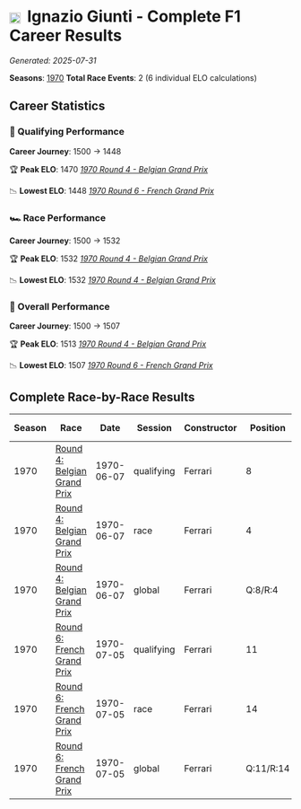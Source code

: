 # <img src="https://upload.wikimedia.org/wikipedia/commons/0/03/Flag_of_Italy.svg" alt="Italy" width="20" height="auto" style="vertical-align: middle; margin-right: 5px;" onerror="this.outerHTML='🇮🇹'; this.style.marginRight='5px';"/> Ignazio Giunti - Complete F1 Career Results

*Generated: 2025-07-31*

**Seasons**: [1970](../seasons/1970-season-report)
**Total Race Events**: 2 (6 individual ELO calculations)

## Career Statistics

### 🏁 Qualifying Performance
**Career Journey**: 1500 → 1448

🏆 **Peak ELO**: 1470
   *[1970 Round 4 - Belgian Grand Prix](../seasons/1970-season-report#round-4-belgian-grand-prix)*

📉 **Lowest ELO**: 1448
   *[1970 Round 6 - French Grand Prix](../seasons/1970-season-report#round-6-french-grand-prix)*

### 🏎️ Race Performance
**Career Journey**: 1500 → 1532

🏆 **Peak ELO**: 1532
   *[1970 Round 4 - Belgian Grand Prix](../seasons/1970-season-report#round-4-belgian-grand-prix)*

📉 **Lowest ELO**: 1532
   *[1970 Round 4 - Belgian Grand Prix](../seasons/1970-season-report#round-4-belgian-grand-prix)*

### 🌟 Overall Performance
**Career Journey**: 1500 → 1507

🏆 **Peak ELO**: 1513
   *[1970 Round 4 - Belgian Grand Prix](../seasons/1970-season-report#round-4-belgian-grand-prix)*

📉 **Lowest ELO**: 1507
   *[1970 Round 6 - French Grand Prix](../seasons/1970-season-report#round-6-french-grand-prix)*


## Complete Race-by-Race Results

| Season | Race | Date | Session | Constructor | Position | Starting ELO | ELO Change | Final ELO | Teammate |
|--------|------|------|---------|-------------|----------|--------------|------------|-----------|----------|
| 1970 | [Round 4: Belgian Grand Prix](../seasons/1970-season-report#round-4-belgian-grand-prix) | 1970-06-07 | qualifying | Ferrari | 8 | 1500 | -30 | 1470 | Jacky Ickx |
| 1970 | [Round 4: Belgian Grand Prix](../seasons/1970-season-report#round-4-belgian-grand-prix) | 1970-06-07 | race | Ferrari | 4 | 1500 | +32 | 1532 | Jacky Ickx |
| 1970 | [Round 4: Belgian Grand Prix](../seasons/1970-season-report#round-4-belgian-grand-prix) | 1970-06-07 | global | Ferrari | Q:8/R:4 | 1500 | +13 | 1513 | Jacky Ickx |
| 1970 | [Round 6: French Grand Prix](../seasons/1970-season-report#round-6-french-grand-prix) | 1970-07-05 | qualifying | Ferrari | 11 | 1470 | -22 | 1448 | Jacky Ickx |
| 1970 | [Round 6: French Grand Prix](../seasons/1970-season-report#round-6-french-grand-prix) | 1970-07-05 | race | Ferrari | 14 | 1532 | N/A | 1532 | Jacky Ickx |
| 1970 | [Round 6: French Grand Prix](../seasons/1970-season-report#round-6-french-grand-prix) | 1970-07-05 | global | Ferrari | Q:11/R:14 | 1513 | -7 | 1507 | Jacky Ickx |
